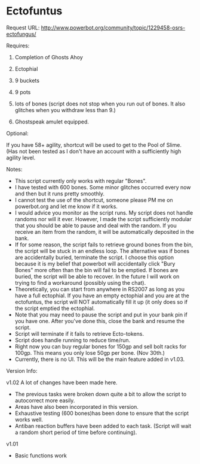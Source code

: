 Ectofuntus
==========

Request URL: http://www.powerbot.org/community/topic/1229458-osrs-ectofungus/



Requires:

1) Completion of Ghosts Ahoy

2) Ectophial

3) 9 buckets

4) 9 pots

5) lots of bones (script does not stop when you run out of bones. It also glitches when you withdraw less than 9.)

6) Ghostspeak amulet equipped.



Optional: 

If you have 58+ agility, shortcut will be used to get to the Pool of Slime. (Has not been tested as I don't have an account with a sufficiently high agility level.


Notes:

- This script currently only works with regular "Bones".
- I have tested with 600 bones. Some minor glitches occurred every now and then but it runs pretty smoothly. 
- I cannot test the use of the shortcut, someone please PM me on powerbot.org and let me know if it works.
- I would advice you monitor as the script runs. My script does not handle randoms nor will it ever. However, I made the script sufficiently modular that you should be able to pause and deal with the random. If you receive an item from the random, it will be automatically deposited in the bank. 
- If for some reason, the script fails to retrieve ground bones from the bin, the script will be stuck in an endless loop. The alternative was if bones are accidentally buried, terminate the script. I choose this option because it is my belief that powerbot will accidentally click "Bury Bones" more often than the bin will fail to be emptied. If bones are buried, the script will be able to recover. In the future I will work on trying to find a workaround (possibly using the chat). 
- Theoretically, you can start from anywhere in RS2007 as long as you have a full ectophial. If you have an empty ectophial and you are at the ectofuntus, the script will NOT automatically fill it up (it only does so if the script emptied the ectophial. 
- Note that you may need to pause the script and put in your bank pin if you have one. After you've done this, close the bank and resume the script.
- Script will terminate if it fails to retrieve Ecto-tokens.
- Script does handle running to reduce time/run.
- Right now you can buy regular bones for 150gp and sell bolt racks for 100gp. This means you only lose 50gp per bone. (Nov 30th.)
- Currently, there is no UI. This will be the main feature added in v1.03.


Version Info:

v1.02
 A lot of changes have been made here. 
- The previous tasks were broken down quite a bit to allow the script to autocorrect more easily. 
- Areas have also been incorporated in this version. 
- Exhaustive testing (600 bones)has been done to ensure that the script works well. 
- Antiban reaction buffers have been added to each task. (Script will wait a random short period of time before continuing).



v1.01
 - Basic functions work
